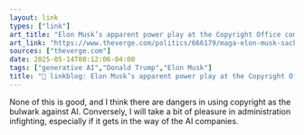 ```yaml
---
layout: link
types: ["link"]
art_title: "Elon Musk’s apparent power play at the Copyright Office completely backfired"
art_link: "https://www.theverge.com/politics/666179/maga-elon-musk-sacks-copyright-office-perlmutter"
sources: ["theverge.com"]
date: 2025-05-14T08:12:06-04:00
tags: ["generative AI","Donald Trump","Elon Musk"]
title: "🔗 linkblog: Elon Musk’s apparent power play at the Copyright Office completely backfired"
---
```

None of this is good, and I think there are dangers in using copyright as the bulwark against AI. Conversely, I will take a bit of pleasure in administration infighting, especially if it gets in the way of the AI companies.